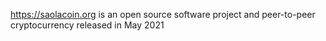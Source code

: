 https://saolacoin.org
is an open source software project and peer-to-peer cryptocurrency released in May 2021
